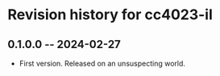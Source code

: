 # Revision history for cc4023-il

## 0.1.0.0 -- 2024-02-27

* First version. Released on an unsuspecting world.


